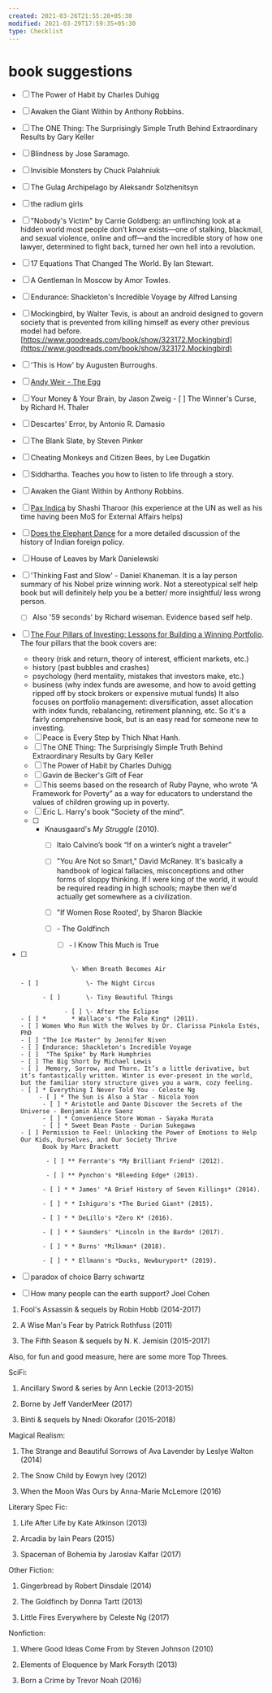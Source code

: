 ```yaml
---
created: 2021-03-26T21:55:28+05:30
modified: 2021-03-29T17:59:35+05:30
type: Checklist
---
```


# book suggestions

- [ ] The Power of Habit by Charles Duhigg 
- [ ] Awaken the Giant Within by Anthony Robbins.
- [ ] The ONE Thing: The Surprisingly Simple Truth Behind Extraordinary Results by Gary Keller
- [ ] Blindness by Jose Saramago.
- [ ] Invisible Monsters by Chuck Palahniuk
- [ ] The Gulag Archipelago by Aleksandr Solzhenitsyn
- [ ] the radium girls
- [ ] "Nobody's Victim" by Carrie Goldberg: an unflinching look at a hidden world most people don’t know exists—one of stalking, blackmail, and sexual violence, online and off—and the incredible story of how one lawyer, determined to fight back, turned her own hell into a revolution.
- [ ]  17 Equations That Changed The World. By Ian Stewart. 
- [ ] A Gentleman In Moscow by Amor Towles.
- [ ] Endurance: Shackleton's Incredible Voyage by Alfred Lansing
- [ ]  Mockingbird, by Walter Tevis, is about an android designed to govern society that is prevented from killing himself as every other previous model had before. [https://www.goodreads.com/book/show/323172.Mockingbird](https://www.goodreads.com/book/show/323172.Mockingbird) 
- [ ] 'This is How' by Augusten Burroughs.
- [ ] [Andy Weir - The Egg](http://www.galactanet.com/oneoff/theegg_mod.html) 
- [ ] Your Money & Your Brain, by Jason Zweig
      - [ ] The Winner's Curse, by Richard H. Thaler 
- [ ] Descartes' Error, by Antonio R. Damasio
- [ ] The Blank Slate, by Steven Pinker 
- [ ] Cheating Monkeys and Citizen Bees, by Lee Dugatkin
- [ ] Siddhartha. Teaches you how to listen to life through a story. 
- [ ] Awaken the Giant Within by Anthony Robbins.
- [ ] [Pax Indica](https://www.goodreads.com/book/show/15750844-pax-indica) by Shashi Tharoor (his experience at the UN as well as his time having been MoS for External Affairs helps)
 - [ ] [Does the Elephant Dance](https://www.goodreads.com/book/show/9751005-does-the-elephant-dance-contemporary-indian-foreign-policy) for a more detailed discussion of the history of Indian foreign policy. 
- [ ]  House of Leaves by Mark Danielewski
- [ ]  'Thinking Fast and Slow' - Daniel Khaneman. It is a lay person summary of his Nobel prize winning work. Not a stereotypical self help book but will definitely help you be a better/ more insightful/ less wrong person.
      - [ ] Also '59 seconds' by Richard wiseman. Evidence based self help. 
- [ ]  [The Four Pillars of Investing: Lessons for Building a Winning Portfolio](http://www.amazon.com/The-Four-Pillars-Investing-Portfolio/dp/0071747052). The four pillars that the book covers are: 
      * theory (risk and return, theory of interest, efficient markets, etc.)
      * history (past bubbles and crashes)
      * psychology (herd mentality, mistakes that investors make, etc.)
      * business (why index funds are awesome, and how to avoid getting ripped off by stock brokers or expensive mutual funds)
      It also focuses on portfolio management: diversification, asset allocation with index funds, rebalancing, retirement planning, etc. So it's a fairly comprehensive book, but is an easy read for someone new to investing. 
      
      - [ ]  Peace is Every Step by Thich Nhat Hanh.  
      - [ ] The ONE Thing: The Surprisingly Simple Truth Behind Extraordinary Results by Gary Keller
      - [ ] The Power of Habit by Charles Duhigg 
      - [ ] Gavin de Becker's Gift of Fear
      - [ ]  This seems based on the research of Ruby Payne, who wrote “A Framework for Poverty” as a way for educators to understand the values of children growing up in poverty. 
      - [ ] Eric L. Harry's book "Society of the mind". 
      - [ ] * Knausgaard's *My Struggle* (2010).
            - [ ] Italo Calvino’s book “If on a winter’s night a traveler”
            - [ ]  "You Are Not so Smart," David McRaney. It's basically a handbook of logical fallacies, misconceptions and other forms of sloppy thinking. If I were king of the world, it would be required reading in high schools; maybe then we'd actually get somewhere as a civilization.  
            - [ ] "If Women Rose Rooted', by Sharon Blackie
            - [ ]  \- The Goldfinch
                  
                  - [ ] \- I Know This Much is True
                  
- [ ]                   \- When Breath Becomes Air
                  
      - [ ]             \- The Night Circus
                  
            - [ ]       \- Tiny Beautiful Things
                  
                  - [ ] \- After the Eclipse 
      - [ ] *       * Wallace's *The Pale King* (2011).
      - [ ] Women Who Run With the Wolves by Dr. Clarissa Pinkola Estés, PhD
      - [ ] "The Ice Master" by Jennifer Niven
      - [ ] Endurance: Shackleton's Incredible Voyage
      - [ ]  "The Spike" by Mark Humphries 
      - [ ] The Big Short by Michael Lewis
      - [ ]  Memory, Sorrow, and Thorn. It’s a little derivative, but it’s fantastically written. Winter is ever-present in the world, but the familiar story structure gives you a warm, cozy feeling. 
      - [ ] * Everything I Never Told You - Celeste Ng
           - [ ] * The Sun is Also a Star - Nicola Yoon
            - [ ] * Aristotle and Dante Discover the Secrets of the Universe - Benjamin Alire Saenz
            - [ ] * Convenience Store Woman - Sayaka Murata
            - [ ] * Sweet Bean Paste - Durian Sukegawa 
      - [ ] Permission to Feel: Unlocking the Power of Emotions to Help Our Kids, Ourselves, and Our Society Thrive
            Book by Marc Brackett
            
             - [ ] ** Ferrante's *My Brilliant Friend* (2012).
            
             - [ ] ** Pynchon's *Bleeding Edge* (2013).
            
            - [ ] * * James' *A Brief History of Seven Killings* (2014).
            
            - [ ] * * Ishiguro's *The Buried Giant* (2015).
            
            - [ ] * * DeLillo's *Zero K* (2016).
            
            - [ ] * * Saunders' *Lincoln in the Bardo* (2017).
            
            - [ ] * * Burns' *Milkman* (2018).
            
            - [ ] * * Ellmann's *Ducks, Newburyport* (2019).
- [ ] paradox of choice Barry schwartz
- [ ] How many people can the earth support? Joel Cohen 
 1. Fool's Assassin & sequels by Robin Hobb (2014-2017)

2. A Wise Man's Fear by Patrick Rothfuss (2011)

3. The Fifth Season & sequels by N. K. Jemisin (2015-2017)


Also, for fun and good measure, here are some more Top Threes. 


SciFi:

1. Ancillary Sword & series by Ann Leckie (2013-2015)

2. Borne by Jeff VanderMeer (2017)

3. Binti & sequels by Nnedi Okorafor (2015-2018)


Magical Realism:

1. The Strange and Beautiful Sorrows of Ava Lavender by Leslye Walton (2014)

2. The Snow Child by Eowyn Ivey (2012)

3. When the Moon Was Ours by Anna-Marie McLemore (2016)


Literary Spec Fic:

1. Life After Life by Kate Atkinson (2013)

2. Arcadia by Iain Pears (2015)

3. Spaceman of Bohemia by Jaroslav Kalfar (2017)


Other Fiction:

1. Gingerbread by Robert Dinsdale (2014)

2. The Goldfinch by Donna Tartt (2013)

3. Little Fires Everywhere by Celeste Ng (2017)


Nonfiction:

1. Where Good Ideas Come From by Steven Johnson (2010)

2. Elements of Eloquence by Mark Forsyth (2013)

3. Born a Crime by Trevor Noah (2016)